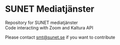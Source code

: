 # SUNET Mediatjänster
Repository for SUNET mediatjänster  
Code interacting with Zoom and Kaltura API  
  
Please contact <smt@sunet.se> if you want to contribute   
